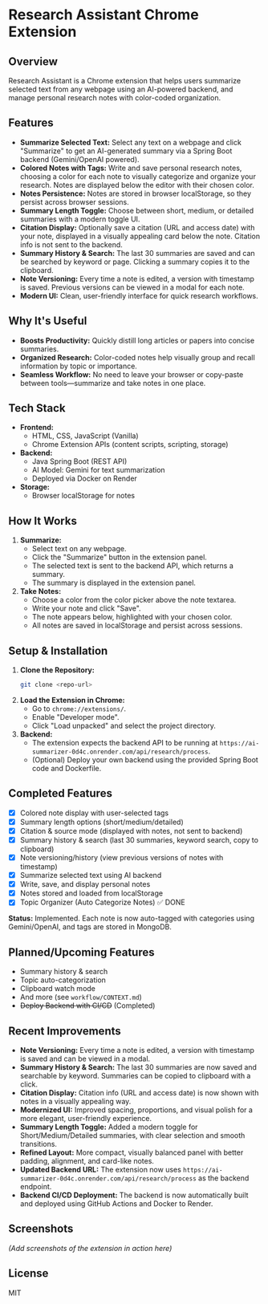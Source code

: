 # Research Assistant Chrome Extension

## Overview
Research Assistant is a Chrome extension that helps users summarize selected text from any webpage using an AI-powered backend, and manage personal research notes with color-coded organization.

## Features
- **Summarize Selected Text:** Select any text on a webpage and click "Summarize" to get an AI-generated summary via a Spring Boot backend (Gemini/OpenAI powered).
- **Colored Notes with Tags:** Write and save personal research notes, choosing a color for each note to visually categorize and organize your research. Notes are displayed below the editor with their chosen color.
- **Notes Persistence:** Notes are stored in browser localStorage, so they persist across browser sessions.
- **Summary Length Toggle:** Choose between short, medium, or detailed summaries with a modern toggle UI.
- **Citation Display:** Optionally save a citation (URL and access date) with your note, displayed in a visually appealing card below the note. Citation info is not sent to the backend.
- **Summary History & Search:** The last 30 summaries are saved and can be searched by keyword or page. Clicking a summary copies it to the clipboard.
- **Note Versioning:** Every time a note is edited, a version with timestamp is saved. Previous versions can be viewed in a modal for each note.
- **Modern UI:** Clean, user-friendly interface for quick research workflows.

## Why It's Useful
- **Boosts Productivity:** Quickly distill long articles or papers into concise summaries.
- **Organized Research:** Color-coded notes help visually group and recall information by topic or importance.
- **Seamless Workflow:** No need to leave your browser or copy-paste between tools—summarize and take notes in one place.

## Tech Stack
- **Frontend:**
  - HTML, CSS, JavaScript (Vanilla)
  - Chrome Extension APIs (content scripts, scripting, storage)
- **Backend:**
  - Java Spring Boot (REST API)
  - AI Model: Gemini for text summarization
  - Deployed via Docker on Render
- **Storage:**
  - Browser localStorage for notes

## How It Works
1. **Summarize:**
   - Select text on any webpage.
   - Click the "Summarize" button in the extension panel.
   - The selected text is sent to the backend API, which returns a summary.
   - The summary is displayed in the extension panel.
2. **Take Notes:**
   - Choose a color from the color picker above the note textarea.
   - Write your note and click "Save".
   - The note appears below, highlighted with your chosen color.
   - All notes are saved in localStorage and persist across sessions.

## Setup & Installation
1. **Clone the Repository:**
   ```bash
   git clone <repo-url>
   ```
2. **Load the Extension in Chrome:**
   - Go to `chrome://extensions/`.
   - Enable "Developer mode".
   - Click "Load unpacked" and select the project directory.
3. **Backend:**
   - The extension expects the backend API to be running at `https://ai-summarizer-0d4c.onrender.com/api/research/process`.
   - (Optional) Deploy your own backend using the provided Spring Boot code and Dockerfile.

## Completed Features
- [x] Colored note display with user-selected tags
- [x] Summary length options (short/medium/detailed)
- [x] Citation & source mode (displayed with notes, not sent to backend)
- [x] Summary history & search (last 30 summaries, keyword search, copy to clipboard)
- [x] Note versioning/history (view previous versions of notes with timestamp)
- [x] Summarize selected text using AI backend
- [x] Write, save, and display personal notes
- [x] Notes stored and loaded from localStorage
- [x] Topic Organizer (Auto Categorize Notes) ✅ DONE

**Status:** Implemented. Each note is now auto-tagged with categories using Gemini/OpenAI, and tags are stored in MongoDB.

## Planned/Upcoming Features
- Summary history & search
- Topic auto-categorization
- Clipboard watch mode
- And more (see `workflow/CONTEXT.md`)
- ~~Deploy Backend with CI/CD~~ (Completed)

## Recent Improvements
- **Note Versioning:** Every time a note is edited, a version with timestamp is saved and can be viewed in a modal.
- **Summary History & Search:** The last 30 summaries are now saved and searchable by keyword. Summaries can be copied to clipboard with a click.
- **Citation Display:** Citation info (URL and access date) is now shown with notes in a visually appealing way.
- **Modernized UI:** Improved spacing, proportions, and visual polish for a more elegant, user-friendly experience.
- **Summary Length Toggle:** Added a modern toggle for Short/Medium/Detailed summaries, with clear selection and smooth transitions.
- **Refined Layout:** More compact, visually balanced panel with better padding, alignment, and card-like notes.
- **Updated Backend URL:** The extension now uses `https://ai-summarizer-0d4c.onrender.com/api/research/process` as the backend endpoint.
- **Backend CI/CD Deployment:** The backend is now automatically built and deployed using GitHub Actions and Docker to Render.

## Screenshots
*(Add screenshots of the extension in action here)*

## License
MIT
